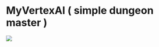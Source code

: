 # MyVertexAI ( simple dungeon master )
![](https://github.com/MyVertexAI-simple-dungeon-master-/example.gif)
